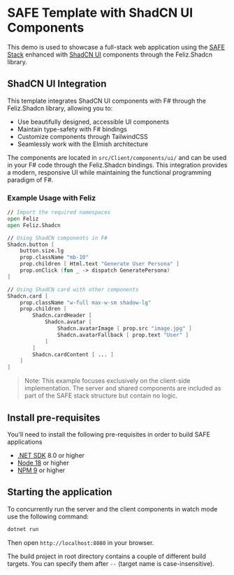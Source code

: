 # SAFE Template with ShadCN UI Components

This demo is used to showcase a full-stack web application using the [SAFE Stack](https://safe-stack.github.io/) enhanced with [ShadCN UI](https://ui.shadcn.com/) components through the Feliz.Shadcn library.

## ShadCN UI Integration

This template integrates ShadCN UI components with F# through the Feliz.Shadcn library, allowing you to:

- Use beautifully designed, accessible UI components
- Maintain type-safety with F# bindings
- Customize components through TailwindCSS
- Seamlessly work with the Elmish architecture

The components are located in `src/Client/components/ui/` and can be used in your F# code through the Feliz.Shadcn bindings. This integration provides a modern, responsive UI while maintaining the functional programming paradigm of F#.

### Example Usage with Feliz

```fsharp
// Import the required namespaces
open Feliz
open Feliz.Shadcn

// Using ShadCN components in F#
Shadcn.button [
    button.size.lg
    prop.className "mb-10"
    prop.children [ Html.text "Generate User Persona" ]
    prop.onClick (fun _ -> dispatch GeneratePersona)
]

// Using ShadCN card with other components
Shadcn.card [
    prop.className "w-full max-w-sm shadow-lg"
    prop.children [
        Shadcn.cardHeader [
            Shadcn.avatar [
                Shadcn.avatarImage [ prop.src "image.jpg" ]
                Shadcn.avatarFallback [ prop.text "User" ]
            ]
        ]
        Shadcn.cardContent [ ... ]
    ]
]
```

> Note: This example focuses exclusively on the client-side implementation. The server and shared components are included as part of the SAFE stack structure but contain no logic.

## Install pre-requisites

You'll need to install the following pre-requisites in order to build SAFE applications

* [.NET SDK](https://www.microsoft.com/net/download) 8.0 or higher
* [Node 18](https://nodejs.org/en/download/) or higher
* [NPM 9](https://www.npmjs.com/package/npm) or higher

## Starting the application

To concurrently run the server and the client components in watch mode use the following command:

```bash
dotnet run
```

Then open `http://localhost:8080` in your browser.

The build project in root directory contains a couple of different build targets. You can specify them after `--` (target name is case-insensitive).

<!-- Tests have been removed from this example to focus on ShadCN and Feliz integration -->
